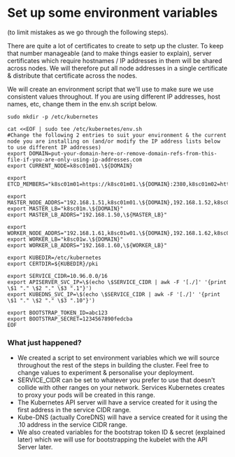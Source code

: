# Set up some environment variables 
(to limit mistakes as we go through the following steps).

There are quite a lot of certificates to create to setp up the cluster. To keep that number manageable (and to make things easier to explain), server certificates which require hostnames / IP addresses in them will be shared across nodes. We will therefore put all node addresses in a single certificate & distribute that certificate across the nodes.

We will create an environment script that we'll use to make sure we use consistent values throughout.
If you are using different IP addresses, host names, etc, change them in the env.sh script below.
```
sudo mkdir -p /etc/kubernetes

cat <<EOF | sudo tee /etc/kubernetes/env.sh
#Change the following 2 entries to suit your environment & the current node you are installing on (and/or modify the IP address lists below to use different IP addresses)
export DOMAIN=put-your-domain-here-or-remove-domain-refs-from-this-file-if-you-are-only-using-ip-addresses.com
export CURRENT_NODE=k8sc01m01.\${DOMAIN}

export ETCD_MEMBERS="k8sc01m01=https://k8sc01m01.\${DOMAIN}:2380,k8sc01m02=https://k8sc01m02.\${DOMAIN}:2380,k8sc01m03=https://k8sc01m03.\${DOMAIN}:2380"

export MASTER_NODE_ADDRS="192.168.1.51,k8sc01m01.\${DOMAIN},192.168.1.52,k8sc01m02.\${DOMAIN},192.168.1.53,k8sc01m03.\${DOMAIN}"
export MASTER_LB="k8sc01m.\${DOMAIN}"
export MASTER_LB_ADDRS="192.168.1.50,\${MASTER_LB}"

export WORKER_NODE_ADDRS="192.168.1.61,k8sc01w01.\${DOMAIN},192.168.1.62,k8sc01w02.\${DOMAIN}"
export WORKER_LB="k8sc01w.\${DOMAIN}"
export WORKER_LB_ADDRS="192.168.1.60,\${WORKER_LB}"

export KUBEDIR=/etc/kubernetes
export CERTDIR=${KUBEDIR}/pki

export SERVICE_CIDR=10.96.0.0/16
export APISERVER_SVC_IP=\$(echo \$SERVICE_CIDR | awk -F '[./]' '{print \$1 "." \$2 "." \$3 ".1"}')
export KUBEDNS_SVC_IP=\$(echo \$SERVICE_CIDR | awk -F '[./]' '{print \$1 "." \$2 "." \$3 ".10"}')

export BOOTSTRAP_TOKEN_ID=abc123
export BOOTSTRAP_SECRET=1234567890fedcba
EOF
```
### What just happened?
- We created a script to set environment variables which we will source throughout the rest of the steps in building the cluster. Feel free to change values to experiment & personalise your deployment.
- SERVICE_CIDR can be set to whatever you prefer to use that doesn't collide with other ranges on your network. Services Kubernetes creates to proxy your pods will be created in this range.
- The Kubernetes API server will have a service created for it using the first address in the service CIDR range.
- Kube-DNS (actually CoreDNS) will have a service created for it using the .10 address in the service CIDR range.
- We also created variables for the bootstrap token ID & secret (explained later) which we will use for bootstrapping the kubelet with the API Server later.
